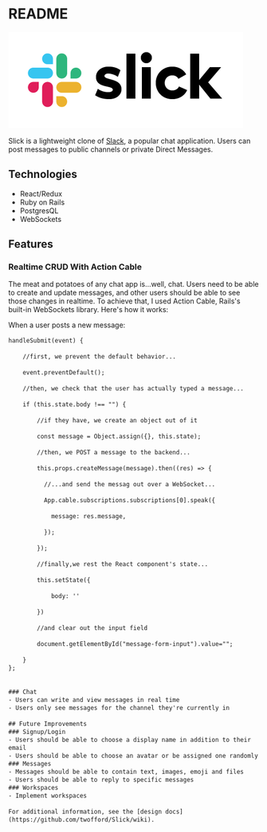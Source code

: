 # README

![logo](./app/assets/images/slick_logo_big.png)

Slick is a lightweight clone of [Slack](https://www.slack.com), a popular chat application. Users can post messages to public channels or private Direct Messages.

## Technologies
- React/Redux
- Ruby on Rails
- PostgresQL
- WebSockets

## Features

### Realtime CRUD With Action Cable

The meat and potatoes of any chat app is...well, chat. Users need to be able to create and update messages, and other users should be able to see those changes in realtime. To achieve that, I used Action Cable, Rails's built-in WebSockets library. Here's how it works:

When a user posts a new message:

```
handleSubmit(event) {

    //first, we prevent the default behavior...
    
    event.preventDefault();
    
    //then, we check that the user has actually typed a message...

    if (this.state.body !== "") {
    
        //if they have, we create an object out of it

        const message = Object.assign({}, this.state);
        
        //then, we POST a message to the backend...

        this.props.createMessage(message).then((res) => {
          
          //...and send the messag out over a WebSocket...
          
          App.cable.subscriptions.subscriptions[0].speak({
            
            message: res.message,
          
          });
        
        });
        
        //finally,we rest the React component's state...
        
        this.setState({
            
            body: ''
            
        })
        
        //and clear out the input field

        document.getElementById("message-form-input").value="";

    }
};


### Chat
- Users can write and view messages in real time
- Users only see messages for the channel they're currently in

## Future Improvements
### Signup/Login
- Users should be able to choose a display name in addition to their email
- Users should be able to choose an avatar or be assigned one randomly
### Messages
- Messages should be able to contain text, images, emoji and files
- Users should be able to reply to specific messages
### Workspaces
- Implement workspaces

For additional information, see the [design docs](https://github.com/twofford/Slick/wiki).
